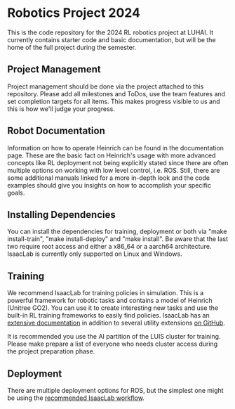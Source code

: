 # Robotics Project 2024

This is the code repository for the 2024 RL robotics project at LUHAI. It currently contains starter code and basic documentation, but will be the home of the full project during the semester.

## Project Management

Project management should be done via the project attached to this repository. Please add all milestones and ToDos, use the team features and set completion targets for all items. This makes progress visible to us and this is how we'll judge your progress.

## Robot Documentation

Information on how to operate Heinrich can be found in the documentation page. These are the basic fact on Heinrich's usage with more advanced concepts like RL deployment not being explicitly stated since there are often multiple options on working with low level control, i.e. ROS. 
Still, there are some additional manuals linked for a more in-depth look and the code examples should give you insights on how to accomplish your specific goals.

## Installing Dependencies

You can install the dependencies for training, deployment or both via "make install-train", "make install-deploy" and "make install". Be aware that the last two require root access and either a x86_64 or a aarch64 architecture. IsaacLab is currently only supported on Linux and Windows.

## Training

We recommend IsaacLab for training policies in simulation. This is a powerful framework for robotic tasks and contains a model of Heinrich (Unitree GO2). You can use it to create interesting new tasks and use the built-in RL training frameworks to easily find policies.
IsaacLab has an [extensive documentation](https://isaac-sim.github.io/IsaacLab/index.html) in addition to several utility extensions [on GitHub](https://github.com/isaac-sim).

It is recommended you use the AI partition of the LUIS cluster for training. Please make prepare a list of everyone who needs cluster access during the project preparation phase.

## Deployment

There are multiple deployment options for ROS, but the simplest one might be using the [recommended IsaacLab workflow](https://developer.nvidia.com/blog/closing-the-sim-to-real-gap-training-spot-quadruped-locomotion-with-nvidia-isaac-lab/).